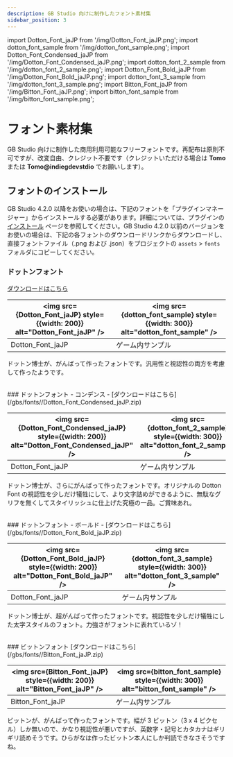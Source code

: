 ```yaml
---
description: GB Studio 向けに制作したフォント素材集
sidebar_position: 3
---
```

import Dotton_Font_jaJP from '/img/Dotton_Font_jaJP.png';
import dotton_font_sample from '/img/dotton_font_sample.png';
import Dotton_Font_Condensed_jaJP from '/img/Dotton_Font_Condensed_jaJP.png';
import dotton_font_2_sample from '/img/dotton_font_2_sample.png';
import Dotton_Font_Bold_jaJP from '/img/Dotton_Font_Bold_jaJP.png';
import dotton_font_3_sample from '/img/dotton_font_3_sample.png';
import Bitton_Font_jaJP from '/img/Bitton_Font_jaJP.png';
import bitton_font_sample from '/img/bitton_font_sample.png';

# フォント素材集

GB Studio 向けに制作した商用利用可能なフリーフォントです。再配布は原則不可ですが、改変自由、クレジット不要です（クレジットいただける場合は **Tomo** または **Tomo@indiegdevstdio** でお願いします）。

## フォントのインストール

GB Studio 4.2.0 以降をお使いの場合は、下記のフォントを「プラグインマネージャー」からインストールする必要があります。詳細については、プラグインの [インストール](../../gbs_plugins/installation.md) ページを参照してください。GB Studio 4.2.0 以前のバージョンをお使いの場合は、下記の各フォントのダウンロードリンクからダウンロードし、直接フォントファイル（.png および .json）をプロジェクトの `assets` &gt; `fonts` フォルダにコピーしてください。

### ドットンフォント
[ダウンロードはこちら](/gbs/fonts/Dotton_Font_jaJP.zip)

| <img src={Dotton_Font_jaJP} style={{width: 200}} alt="Dotton_Font_jaJP" /> | <img src={dotton_font_sample} style={{width: 300}} alt="dotton_font_sample" /> |
|---|---|
|Dotton_Font_jaJP|ゲーム内サンプル|

ドットン博士が、がんばって作ったフォントです。汎用性と視認性の両方を考慮して作ったようです。

<br/>
### ドットンフォント - コンデンス -
[ダウンロードはこちら](/gbs/fonts//Dotton_Font_Condensed_jaJP.zip)

| <img src={Dotton_Font_Condensed_jaJP} style={{width: 200}} alt="Dotton_Font_Condensed_jaJP" /> | <img src={dotton_font_2_sample} style={{width: 300}} alt="dotton_font_2_sample" /> |
|---|---|
|Dotton_Font_jaJP|ゲーム内サンプル|

ドットン博士が、さらにがんばって作ったフォントです。オリジナルの Dotton Font の視認性を少しだけ犠牲にして、より文字詰めができるように、無駄なグリフを無くしてスタイリッシュに仕上げた究極の一品。ご賞味あれ。


<br/>
### ドットンフォント - ボールド -
[ダウンロードはこちら](/gbs/fonts//Dotton_Font_Bold_jaJP.zip)

| <img src={Dotton_Font_Bold_jaJP} style={{width: 200}} alt="Dotton_Font_Bold_jaJP" /> | <img src={dotton_font_3_sample} style={{width: 300}} alt="dotton_font_3_sample" /> |
|---|---|
|Dotton_Font_jaJP|ゲーム内サンプル|

ドットン博士が、超がんばって作ったフォントです。視認性を少しだけ犠牲にした太字スタイルのフォント。力強さがフォントに表れているゾ！


<br/>
### ビットンフォント
[ダウンロードはこちら](/gbs/fonts//Bitton_Font_jaJP.zip)

| <img src={Bitton_Font_jaJP} style={{width: 200}} alt="Bitton_Font_jaJP" /> | <img src={bitton_font_sample} style={{width: 300}} alt="bitton_font_sample" /> |
|---|---|
|Bitton_Font_jaJP|ゲーム内サンプル|

ビットンが、がんばって作ったフォントです。幅が 3 ビットン（3 x 4 ピクセル）しか無いので、かなり視認性が悪いですが、英数字・記号とカタカナはギリギリ読めそうです。ひらがなは作ったビットン本人にしか判読できなさそうですね。